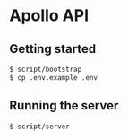 # Apollo API

## Getting started

```sh
$ script/bootstrap
$ cp .env.example .env
```

## Running the server

```sh
$ script/server
```
